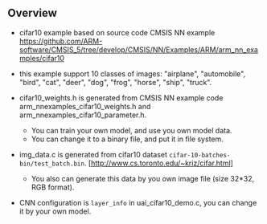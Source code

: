 ## Overview
* cifar10 example based on source code CMSIS NN example
  https://github.com/ARM-software/CMSIS_5/tree/develop/CMSIS/NN/Examples/ARM/arm_nn_examples/cifar10

* this example support 10 classes of images: "airplane", "automobile", "bird", "cat", "deer", "dog", "frog", "horse", "ship", "truck".

* cifar10_weights.h is generated from CMSIS NN example code arm_nnexamples_cifar10_weights.h and arm_nnexamples_cifar10_parameter.h.
    * You can train your own model, and use you own model data.
    * You can change it to a binary file, and put it in file system.

* img_data.c is generated from cifar10 dataset ```cifar-10-batches-bin/test_batch.bin```. [http://www.cs.toronto.edu/~kriz/cifar.html]
    * You also can generate this data by you own image file (size 32*32, RGB format).

* CNN configuration is ```layer_info``` in uai_cifar10_demo.c, you can change it by your own model.



